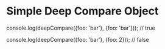 # Simple Deep Compare Object

console.log(deepCompare({foo: 'bar'}, {foo: 'bar'})); // true

console.log(deepCompare({foo: 'bar'}, {foo: 2})); // false
